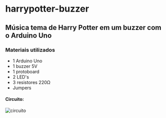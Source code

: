 # harrypotter-buzzer
 
<h2>Música tema de Harry Potter em um buzzer com o Arduino Uno</h2>
 
 
 <h3> Materiais utilizados</h3>
 
<ul>
<li> 1 Arduino Uno</li>
<li> 1 buzzer 5V</li>
<li> 1 protoboard</li>
 <li> 2 LED's </li>
<li> 3 resistores 220Ω</li>
<li> Jumpers</li>
</ul>
 
<h4> Circuito: </h4>
 
![circuito](https://user-images.githubusercontent.com/43828995/113024388-1083ef00-915d-11eb-9517-64b07101173b.png)
